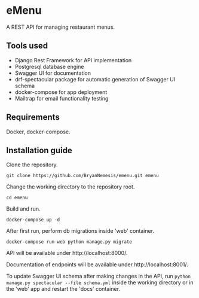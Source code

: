 # eMenu

A REST API for managing restaurant menus.

## Tools used
* Django Rest Framework for API implementation
* Postgresql database engine
* Swagger UI for documentation
* drf-spectacular package for automatic generation of Swagger UI schema
* docker-compose for app deployment
* Mailtrap for email functionality testing

## Requirements
Docker, docker-compose.

## Installation guide
Clone the repository.
```
git clone https://github.com/BryanNemesis/emenu.git emenu
```
Change the working directory to the repository root.
```
cd emenu
```
Build and run.
 ```
 docker-compose up -d
 ```
After first run, perform db migrations inside 'web' container.
```
docker-compose run web python manage.py migrate
```
API will be available under http://localhost:8000/.

Documentation of endpoints will be available under http://localhost:8001/.

To update Swagger UI schema after making changes in the API, run `python manage.py spectacular --file schema.yml` inside the working directory or in the 'web' app and restart the 'docs' container.